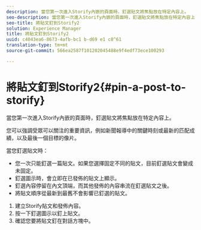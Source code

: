 ```yaml
---
description: 當您第一次進入Storify內嵌的頁面時，釘選貼文將焦點放在特定內容上。
seo-description: 當您第一次進入Storify內嵌的頁面時，釘選貼文將焦點放在特定內容上。
seo-title: 將貼文釘到Storify2
solution: Experience Manager
title: 將貼文釘到Storify2
uuid: c4043ea6-8673-4afb-bc1 b-d69 e1 c8^61
translation-type: tm+mt
source-git-commit: 566ea2587f101202045488e9f4edf73ece100293

---
```



# 將貼文釘到Storify2{#pin-a-post-to-storify}

當您第一次進入Storify內嵌的頁面時，釘選貼文將焦點放在特定內容上。

您可以強調受眾可以關注的重要資訊，例如新聞報導中的關鍵時刻或最新的匹配成績，以及最後一個目標的像片。

當您釘選貼文時：

* 您一次只能釘選一篇貼文。如果您選擇固定不同的貼文，目前釘選貼文會變成未固定。
* 釘選圖示時，會立即在已發佈的貼文上顯示。
* 釘選內容停留在內文頂端，而其他發佈的內容串流在釘選貼文之後。
* 將貼文順序從最新到最舊不會影響已釘選的貼文。

1. 建立Storify貼文和發佈內容。
1. 按一下釘選圖示以釘上貼文。
1. 確認您要將貼文釘在對話方塊中。
